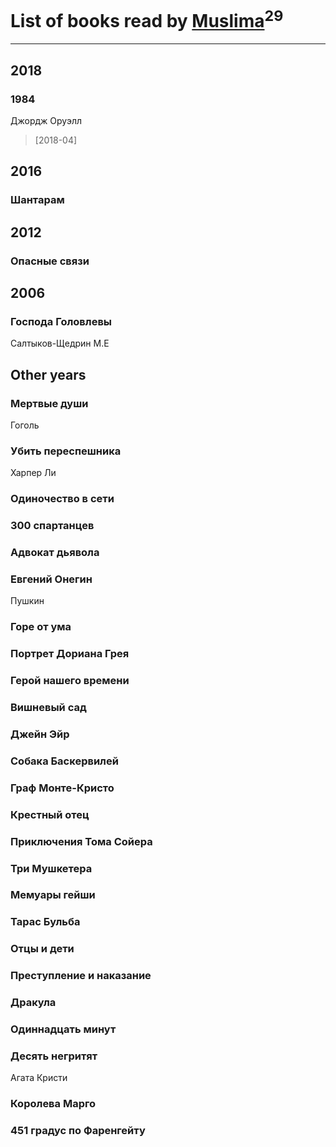 # List of books read by [Muslima](https://www.facebook.com/app_scoped_user_id/1867395113473883/)<sup>29</sup>
---

## 2018

### 1984
Джордж Оруэлл
> [2018-04] 



## 2016

### Шантарам



## 2012

### Опасные связи



## 2006

### Господа Головлевы
Салтыков-Щедрин М.Е



## Other years

### Мертвые души
Гоголь


### Убить переспешника
Харпер Ли


### Одиночество в сети


### 300 спартанцев


### Адвокат дьявола


### Евгений Онегин
Пушкин


### Горе от ума


### Портрет Дориана Грея


### Герой нашего времени


### Вишневый сад


### Джейн Эйр


### Собака Баскервилей


### Граф Монте-Кристо


### Крестный отец


### Приключения Тома Сойера


### Три Мушкетера


### Мемуары гейши


### Тарас Бульба


### Отцы и дети


### Преступление и наказание


### Дракула


### Одиннадцать минут


### Десять негритят
Агата Кристи


### Королева Марго


### 451 градус по Фаренгейту



